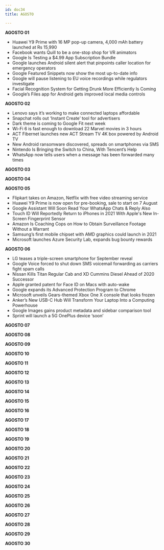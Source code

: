 ```yaml
---
id: doc34
title: AGOSTO

---
```


**AGOSTO 01**

- Huawei Y9 Prime with 16 MP pop-up camera, 4,000 mAh battery launched at Rs 15,990
- Facebook wants Quill to be a one-stop shop for VR animators
- Google Is Testing a $4.99 App Subscription Bundle
- Google launches Android silent alert that pinpoints caller location for emergency operators
- Google Featured Snippets now show the most up-to-date info
- Google will pause listening to EU voice recordings while regulators investigate
- Facial Recognition System for Getting Drunk More Efficiently Is Coming
- Google’s Files app for Android gets improved local media controls

**AGOSTO 02**

- Lenovo says it’s working to make connected laptops affordable
- Snapchat rolls out ‘Instant Create’ tool for advertisers
- Dark theme is coming to Google Fit next week
- Wi-Fi 6 is fast enough to download 22 Marvel movies in 3 hours
- ACT Fibernet launches new ACT Stream TV 4K box powered by Android TV
- New Android ransomware discovered, spreads on smartphones via SMS
- Nintendo Is Bringing the Switch to China, With Tencent’s Help
- WhatsApp now tells users when a message has been forwarded many times

**AGOSTO 03**

**AGOSTO 04**

**AGOSTO 05**

- Flipkart takes on Amazon, Netflix with free video streaming service
- Huawei Y9 Prime is now open for pre-booking, sale to start on 7 August
- Google Assistant Will Soon Read Your WhatsApp Chats & Reply Also
- Touch ID Will Reportedly Return to iPhones in 2021 With Apple's New In-Screen Fingerprint Sensor
- Amazon Is Coaching Cops on How to Obtain Surveillance Footage Without a Warrant
- Samsung’s first mobile chipset with AMD graphics could launch in 2021
- Microsoft launches Azure Security Lab, expands bug bounty rewards

**AGOSTO 06**

- LG teases a triple-screen smartphone for September reveal
- Google Voice forced to shut down SMS voicemail forwarding as carriers fight spam calls
- Nissan Kills Titan Regular Cab and XD Cummins Diesel Ahead of 2020 Successor
- Apple granted patent for Face ID on Macs with auto-wake
- Google expands its Advanced Protection Program to Chrome
- Microsoft unveils Gears-themed Xbox One X console that looks frozen
- Anker’s New USB-C Hub Will Transform Your Laptop Into a Computing Powerhouse
- Google Images gains product metadata and sidebar comparison tool
- Sprint will launch a 5G OnePlus device ‘soon’

**AGOSTO 07**

**AGOSTO 08**

**AGOSTO 09**


**AGOSTO 10**

**AGOSTO 11**

**AGOSTO 12**

**AGOSTO 13**

**AGOSTO 14**

**AGOSTO 15**

**AGOSTO 16**

**AGOSTO 17**

**AGOSTO 18**

**AGOSTO 19**

**AGOSTO 20**

**AGOSTO 21**

**AGOSTO 22**

**AGOSTO 23**

**AGOSTO 24**

**AGOSTO 25**

**AGOSTO 26**

**AGOSTO 27**

**AGOSTO 28**

**AGOSTO 29**

**AGOSTO 30**




